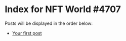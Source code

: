 # Index for NFT World #4707
Posts will be displayed in the order below:

- [Your first post](./001-first.md)

